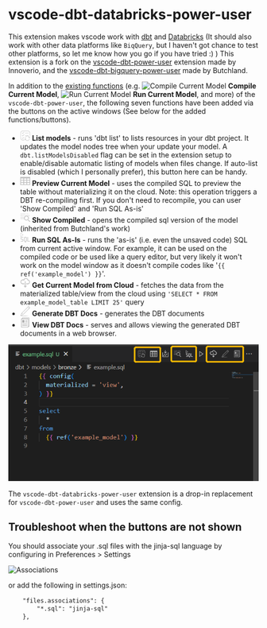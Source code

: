 # vscode-dbt-databricks-power-user



This extension makes vscode work with [dbt](https://www.getdbt.com/) and [Databricks](https://databricks.com/) (It should also work with other data platforms like `BiqQuery`, but I haven't got chance to test other platforms, so let me know how you go if you have tried :) ) This extension is a fork on the [vscode-dbt-power-user](https://github.com/innoverio/vscode-dbt-power-user) extension made by Innoverio, 
and the [vscode-dbt-bigquery-power-user](https://github.com/butchland/vscode-dbt-bigquery-power-user) made by Butchland. 

In addition to the [existing functions](https://github.com/innoverio/vscode-dbt-power-user/blob/master/README.md) (e.g. <img src="media/build_dark.svg" alt="Compile Current Model" height="20"/> **Compile Current Model**, <img src="media/run-dark.svg" alt="Run Current Model" height="20"/> **Run Current Model**, and more) of the `vscode-dbt-power-user`, the following seven functions have been added via the buttons on the active windows (See below for the added functions/buttons).


* <img src="media/list_models_dark.svg" alt="Preview Current Model" height="20"/> **List models** - runs 'dbt list' to lists resources in your dbt project. It updates the model nodes tree when your update your model. A `dbt.listModelsDisabled` flag can be set in the extension setup to enable/disable automatic listing of models when files change. If auto-list is disabled (which I personally prefer), this button here can be handy.
* <img src="media/preview_table_dark.svg" alt="Preview Current Model" height="20"/> **Preview Current Model** - uses the compiled SQL to preview the table without materializing it on the cloud. Note: this operation triggers a DBT re-compiling first. If you don't need to recompile, you can user 'Show Compiled' and 'Run SQL As-is'
* <img src="media/view_compiled_dark.svg" alt="Show Compiled" height="20"/> **Show Compiled** - opens the compiled sql version of the model (inherited from Butchland's work)
* <img src="media/run_sql_dark.svg" alt="Run SQL As-is" height="20"/> **Run SQL As-Is** - runs the 'as-is' (i.e. even the unsaved code) SQL from current active window. For example, it can be used on the compiled code or be used like a query editor, but very likely it won't work on the model window as it doesn't compile codes like '`{{ ref('example_model') }}`'.
* <img src="media/cloud_dark.svg" alt="Get Current Model from Cloud" height="20"/> **Get Current Model from Cloud** - fetches the data from the materialized table/view from the cloud using `'SELECT * FROM example_model_table LIMIT 25'` query
* <img src="media/docs_gen_dark.svg" alt="Generate DBT Docs" height="20"/> **Generate DBT Docs** - generates the DBT documents
* <img src="media/documents_dark.svg" alt="View DBT Docs" height="20"/> **View DBT Docs** - serves and allows viewing the generated DBT documents in a web browser.



![Preview SQL example](media/example_button_list.png)


The `vscode-dbt-databricks-power-user` extension is a drop-in replacement for `vscode-dbt-power-user` and  uses the same config. 


## Troubleshoot when the buttons are not shown


You should associate your .sql files with the jinja-sql language by configuring in Preferences > Settings

![Associations](./media/associations.png)

or add the following in settings.json:

```
    "files.associations": {
        "*.sql": "jinja-sql"
    },
```
